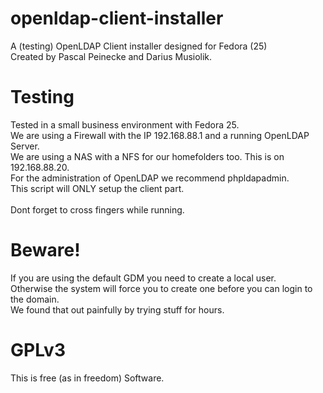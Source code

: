 # openldap-client-installer
A (testing) OpenLDAP Client installer designed for Fedora (25) <br>
Created by Pascal Peinecke and Darius Musiolik.

# Testing
Tested in a small business environment with Fedora 25. <br>
We are using a Firewall with the IP 192.168.88.1 and a running OpenLDAP Server. <br>
We are using a NAS with a NFS for our homefolders too. This is on 192.168.88.20. <br>
For the administration of OpenLDAP we recommend phpldapadmin. <br>
This script will ONLY setup the client part. <br>
<br>
Dont forget to cross fingers while running. <br>
# Beware!
If you are using the default GDM you need to create a local user. <br>
Otherwise the system will force you to create one before you can login to the domain. <br>
We found that out painfully by trying stuff for hours. <br>
# GPLv3
This is free (as in freedom) Software. <br>
